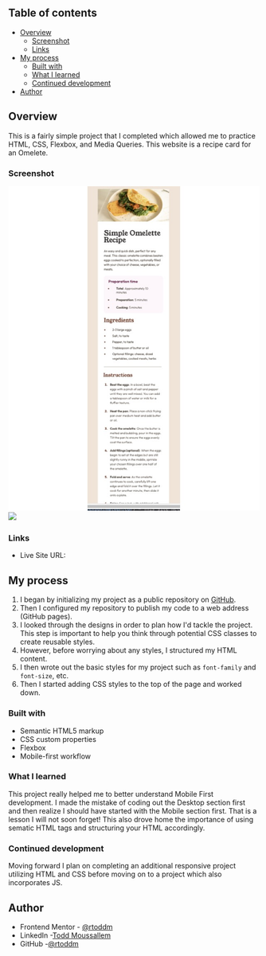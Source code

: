 ## Table of contents

- [Overview](#overview)
  - [Screenshot](#screenshot)
  - [Links](#links)
- [My process](#my-process)
  - [Built with](#built-with)
  - [What I learned](#what-i-learned)
  - [Continued development](#continued-development)
- [Author](#author)

## Overview

This is a fairly simple project that I completed which allowed me to practice HTML, CSS, Flexbox, and Media Queries. This website is a recipe card for an Omelete.

### Screenshot

![](/images/mobile_%20screenshot.jpeg)
![](/images/desktop*%20screenshot.jpeg)

### Links

- Live Site URL: [](https://rtoddm.github.io/recipe_page/)

## My process

1. I began by initializing my project as a public repository on [GitHub](https://github.com/).
2. Then I configured my repository to publish my code to a web address (GitHub pages).
3. I looked through the designs in order to plan how I'd tackle the project. This step is important to help you think through potential CSS classes to create reusable styles.
4. However, before worrying about any styles, I structured my HTML content.
5. I then wrote out the basic styles for my project such as `font-family` and `font-size`, etc.
6. Then I started adding CSS styles to the top of the page and worked down.

### Built with

- Semantic HTML5 markup
- CSS custom properties
- Flexbox
- Mobile-first workflow

### What I learned

This project really helped me to better understand Mobile First development. I made the mistake of coding out the Desktop section first and then realize I should have started with the Mobile section first. That is a lesson I will not soon forget! This also drove home the importance of using sematic HTML tags and structuring your HTML accordingly.

### Continued development

Moving forward I plan on completing an additional responsive project utilizing HTML and CSS before moving on to a project which also incorporates JS.

## Author

- Frontend Mentor - [@rtoddm](https://www.frontendmentor.io/profile/rtoddm)
- LinkedIn -[Todd Moussallem](https://www.linkedin.com/in/todd-m-1a7aa8215)
- GitHub -[@rtoddm](https://rtoddm.github.io/git-repo-gallery/)
